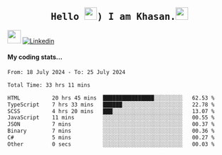 <h2 align='center'><samp><strong>Hello <img src="https://media.giphy.com/media/hvRJCLFzcasrR4ia7z/giphy.gif" width="28px" height="28px">) I am Khasan.<img height="28px" src="https://emojis.slackmojis.com/emojis/images/1531849430/4246/blob-sunglasses.gif?1531849430"></strong></samp></h2>

<img src="https://media.giphy.com/media/WUlplcMpOCEmTGBtBW/giphy.gif" width="30"> [![Linkedin](https://img.shields.io/badge/LinkedIn-Khasan%20Rashidov-blue?logo=Linkedin&logoColor=blue&labelColor=black&style=flat-square)](https://www.linkedin.com/in/khasanr)  

#### My coding stats...
<!--START_SECTION:waka-->

```txt
From: 18 July 2024 - To: 25 July 2024

Total Time: 33 hrs 11 mins

HTML          20 hrs 45 mins  ████████████████░░░░░░░░░   62.53 %
TypeScript    7 hrs 33 mins   ██████░░░░░░░░░░░░░░░░░░░   22.78 %
SCSS          4 hrs 20 mins   ███░░░░░░░░░░░░░░░░░░░░░░   13.07 %
JavaScript    11 mins         ░░░░░░░░░░░░░░░░░░░░░░░░░   00.55 %
JSON          7 mins          ░░░░░░░░░░░░░░░░░░░░░░░░░   00.37 %
Binary        7 mins          ░░░░░░░░░░░░░░░░░░░░░░░░░   00.36 %
C#            5 mins          ░░░░░░░░░░░░░░░░░░░░░░░░░   00.27 %
Other         0 secs          ░░░░░░░░░░░░░░░░░░░░░░░░░   00.03 %
```

<!--END_SECTION:waka-->

<!---
khasanrashidov/khasanrashidov is a ✨ special ✨ repository because its `README.md` (this file) appears on your GitHub profile.
You can click the Preview link to take a look at your changes.
--->

